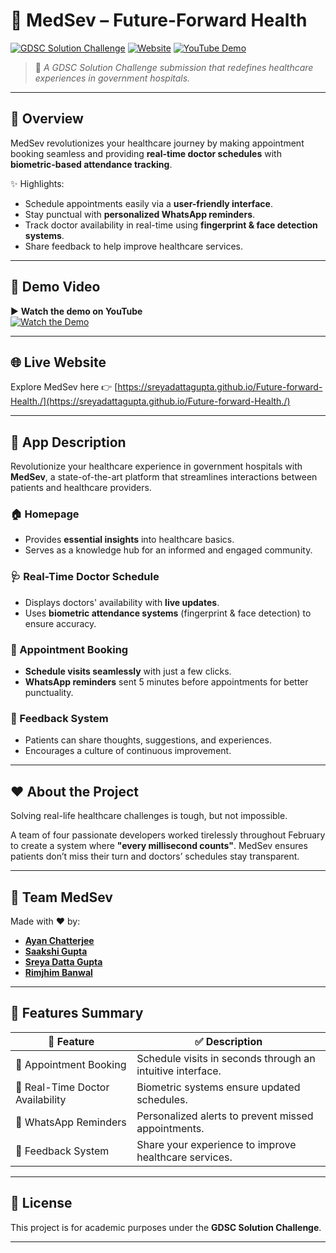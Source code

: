 # 🏥 MedSev – Future-Forward Health

[![GDSC Solution Challenge](https://img.shields.io/badge/GDSC-Solution%20Challenge-red?style=for-the-badge&logo=google)](#)
[![Website](https://img.shields.io/badge/Website-LIVE-green?style=for-the-badge&logo=google-chrome)](https://sreyadattagupta.github.io/Future-forward-Health./)
[![YouTube Demo](https://img.shields.io/badge/YouTube-Demo-red?style=for-the-badge&logo=youtube)](https://youtu.be/aDqa4id6t7A?si=7u95_IICc8Hsojj9)

> 🌟 *A GDSC Solution Challenge submission that redefines healthcare experiences in government hospitals.*  

---

## 📖 Overview

MedSev revolutionizes your healthcare journey by making appointment booking seamless and providing **real-time doctor schedules** with **biometric-based attendance tracking**.  

✨ Highlights:  
- Schedule appointments easily via a **user-friendly interface**.  
- Stay punctual with **personalized WhatsApp reminders**.  
- Track doctor availability in real-time using **fingerprint & face detection systems**.  
- Share feedback to help improve healthcare services.  

---

## 🎥 Demo Video

▶️ **Watch the demo on YouTube**  
[![Watch the Demo](https://img.shields.io/badge/Watch%20Demo-On%20YouTube-red?style=for-the-badge&logo=youtube)](https://youtu.be/aDqa4id6t7A?si=7u95_IICc8Hsojj9)

---

## 🌐 Live Website

Explore MedSev here 👉 [https://sreyadattagupta.github.io/Future-forward-Health./](https://sreyadattagupta.github.io/Future-forward-Health./)

---

## 📱 App Description

Revolutionize your healthcare experience in government hospitals with **MedSev**, a state-of-the-art platform that streamlines interactions between patients and healthcare providers.

### 🏠 Homepage
- Provides **essential insights** into healthcare basics.
- Serves as a knowledge hub for an informed and engaged community.

### 🩺 Real-Time Doctor Schedule
- Displays doctors' availability with **live updates**.
- Uses **biometric attendance systems** (fingerprint & face detection) to ensure accuracy.

### 📅 Appointment Booking
- **Schedule visits seamlessly** with just a few clicks.  
- **WhatsApp reminders** sent 5 minutes before appointments for better punctuality.

### 💬 Feedback System
- Patients can share thoughts, suggestions, and experiences.
- Encourages a culture of continuous improvement.

---

## ❤️ About the Project

Solving real-life healthcare challenges is tough, but not impossible.  

A team of four passionate developers worked tirelessly throughout February to create a system where **"every millisecond counts"**. MedSev ensures patients don’t miss their turn and doctors’ schedules stay transparent.

---

## 👥 Team MedSev

Made with ❤️ by:

- **[Ayan Chatterjee](mailto:ayanchatterjee1000@gmail.com)**  
- **[Saakshi Gupta](mailto:saakshisushma@gmail.com)**  
- **[Sreya Datta Gupta](mailto:dsreya799@gmail.com)**  
- **[Rimjhim Banwal](mailto:rimjhimbarnwal19@gmail.com)**  

---

## 🚀 Features Summary

| 🚀 Feature                     | ✅ Description                                                   |
|--------------------------------|-------------------------------------------------------------------|
| 📅 Appointment Booking         | Schedule visits in seconds through an intuitive interface.       |
| 📡 Real-Time Doctor Availability | Biometric systems ensure updated schedules.                     |
| 📲 WhatsApp Reminders          | Personalized alerts to prevent missed appointments.              |
| 💬 Feedback System             | Share your experience to improve healthcare services.            |

---

## 📜 License

This project is for academic purposes under the **GDSC Solution Challenge**.

---


